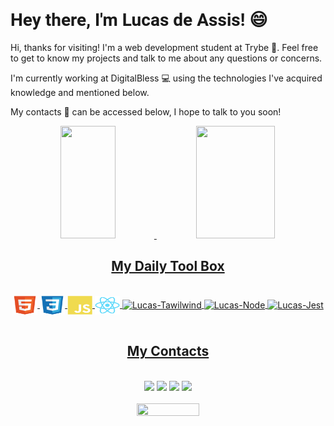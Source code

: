 <link rel="preconnect" href="https://fonts.googleapis.com">
<link rel="preconnect" href="https://fonts.gstatic.com" crossorigin>
<link href="https://fonts.googleapis.com/css2?family=Roboto:ital,wght@0,100;0,300;0,500;0,700;0,900;1,100;1,300;1,400;1,500;1,700;1,900&display=swap" rel="stylesheet">

<div style="font-family: 'Roboto', sans-serif"><h1>Hey there, I'm Lucas de Assis! 😄</h1></div>

  
<p>Hi, thanks for visiting! I'm a web development student at Trybe 💚. Feel free to get to know my projects and talk to me about any questions or concerns.</p>

<p>I'm currently working at DigitalBless 💻 using the technologies I've acquired knowledge and mentioned below.</p>

<p>My contacts 📮 can be accessed below, I hope to talk to you soon!</p>

<div align="center">
  <a href="https://github.com/lucassis7">
  <img height="180em" width="42%" src="https://github-readme-stats.vercel.app/api?username=lucassis7&show_icons=true&theme=dark&include_all_commits=true&count_private=true"/>
  <img height="180em" width="50%" src="https://github-readme-stats.vercel.app/api/top-langs/?username=lucassis7&layout=compact&langs_count=7&theme=dark"/>
</div>
  
  <div align="center"><h2>My Daily Tool Box</h2></div>

<div style="display: inline_block" align="center"><br>
  <img align="center" alt="Lucas-HTML" height="30" width="40" src="https://raw.githubusercontent.com/devicons/devicon/master/icons/html5/html5-original.svg">
  <img align="center" alt="Lucas-CSS" height="30" width="40" src="https://raw.githubusercontent.com/devicons/devicon/master/icons/css3/css3-original.svg">
  <img align="center" alt="Lucas-Js" height="30" width="40" src="https://raw.githubusercontent.com/devicons/devicon/master/icons/javascript/javascript-plain.svg">
  <img align="center" alt="Lucas-React" height="30" width="40" src="https://raw.githubusercontent.com/devicons/devicon/master/icons/react/react-original.svg">
  <img align="center" alt="Lucas-Tawilwind" height="30" width="40" src="https://cdn.jsdelivr.net/gh/devicons/devicon/icons/tailwindcss/tailwindcss-plain.svg">
  <img align="center" alt="Lucas-Node" height="30" width="40" src="https://cdn.jsdelivr.net/gh/devicons/devicon/icons/nodejs/nodejs-original.svg">
  <img align="center" alt="Lucas-Jest" height="30" width="40" src="https://cdn.jsdelivr.net/gh/devicons/devicon/icons/jest/jest-plain.svg">
</div><br>

  <div align="center"><h2>My Contacts</h2></div>

<div align="center"><br>
  <a href="https://www.github.com/lucassis7" target="_blank"><img src="https://img.shields.io/badge/GitHub-100000?style=for-the-badge&logo=github&logoColor=white" target="_blank"></a> 
  <a href = "mailto:luaswa7@gmail.com"><img src="https://img.shields.io/badge/Gmail-D14836?style=for-the-badge&logo=gmail&logoColor=white" target="_blank"></a>
  <a href="https://www.linkedin.com/in/lucassis7" target="_blank"><img src="https://img.shields.io/badge/-LinkedIn-%230077B5?style=for-the-badge&logo=linkedin&logoColor=white" target="_blank"></a> 
  <a href="https://www.linkedin.com/in/lucassis7" target="_blank"><img src="https://img.shields.io/badge/website-000000?style=for-the-badge&logo=About.me&logoColor=white" target="_blank"></a> 
</div><br>
  
 <div align="center"><img height="20px" width="100px" src="https://komarev.com/ghpvc/?username=lucassis7&label=Profile%20views&color=0e75b6&style=flat"/></div>
